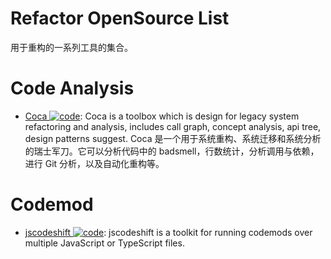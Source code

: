 # Refactor OpenSource List

用于重构的一系列工具的集合。

# Code Analysis

- [Coca ![code](https://martrix-usa.oss-accelerate.aliyuncs.com/logo/code.svg)](https://github.com/phodal/coca): Coca is a toolbox which is design for legacy system refactoring and analysis, includes call graph, concept analysis, api tree, design patterns suggest. Coca 是一个用于系统重构、系统迁移和系统分析的瑞士军刀。它可以分析代码中的 badsmell，行数统计，分析调用与依赖，进行 Git 分析，以及自动化重构等。

# Codemod

- [jscodeshift ![code](https://martrix-usa.oss-accelerate.aliyuncs.com/logo/code.svg)](https://github.com/facebook/jscodeshift): jscodeshift is a toolkit for running codemods over multiple JavaScript or TypeScript files.
